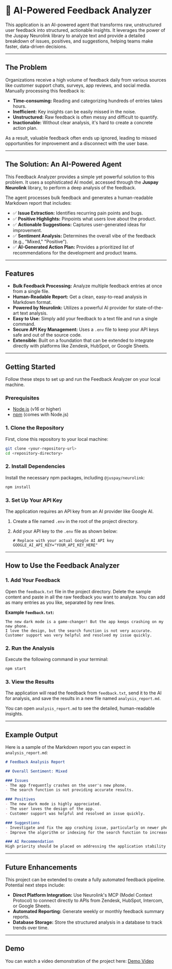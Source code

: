 # 📝 AI-Powered Feedback Analyzer

This application is an AI-powered agent that transforms raw, unstructured user feedback into structured, actionable insights. It leverages the power of the Juspay Neurolink library to analyze text and provide a detailed breakdown of issues, positives, and suggestions, helping teams make faster, data-driven decisions.

---

## The Problem

Organizations receive a high volume of feedback daily from various sources like customer support chats, surveys, app reviews, and social media. Manually processing this feedback is:

-   **Time-consuming:** Reading and categorizing hundreds of entries takes hours.
-   **Inefficient:** Key insights can be easily missed in the noise.
-   **Unstructured:** Raw feedback is often messy and difficult to quantify.
-   **Inactionable:** Without clear analysis, it's hard to create a concrete action plan.

As a result, valuable feedback often ends up ignored, leading to missed opportunities for improvement and a disconnect with the user base.

---

## The Solution: An AI-Powered Agent

This Feedback Analyzer provides a simple yet powerful solution to this problem. It uses a sophisticated AI model, accessed through the **Juspay Neurolink** library, to perform a deep analysis of the feedback.

The agent processes bulk feedback and generates a human-readable Markdown report that includes:

-   ✅ **Issue Extraction:** Identifies recurring pain points and bugs.
-   ✅ **Positive Highlights:** Pinpoints what users love about the product.
-   ✅ **Actionable Suggestions:** Captures user-generated ideas for improvement.
-   ✅ **Sentiment Analysis:** Determines the overall vibe of the feedback (e.g., "Mixed," "Positive").
-   ✅ **AI-Generated Action Plan:** Provides a prioritized list of recommendations for the development and product teams.

---

## Features

-   **Bulk Feedback Processing:** Analyze multiple feedback entries at once from a single file.
-   **Human-Readable Report:** Get a clean, easy-to-read analysis in Markdown format.
-   **Powered by Neurolink:** Utilizes a powerful AI provider for state-of-the-art text analysis.
-   **Easy to Use:** Simply add your feedback to a text file and run a single command.
-   **Secure API Key Management:** Uses a `.env` file to keep your API keys safe and out of the source code.
-   **Extensible:** Built on a foundation that can be extended to integrate directly with platforms like Zendesk, HubSpot, or Google Sheets.

---

## Getting Started

Follow these steps to set up and run the Feedback Analyzer on your local machine.

### Prerequisites

-   [Node.js](https://nodejs.org/) (v16 or higher)
-   [npm](https://www.npmjs.com/) (comes with Node.js)

### 1. Clone the Repository

First, clone this repository to your local machine:

```bash
git clone <your-repository-url>
cd <repository-directory>
```

### 2. Install Dependencies

Install the necessary npm packages, including `@juspay/neurolink`:

```bash
npm install
```

### 3. Set Up Your API Key

The application requires an API key from an AI provider like Google AI.

1.  Create a file named `.env` in the root of the project directory.
2.  Add your API key to the `.env` file as shown below:

    ```
    # Replace with your actual Google AI API key
    GOOGLE_AI_API_KEY="YOUR_API_KEY_HERE"
    ```

---

## How to Use the Feedback Analyzer

### 1. Add Your Feedback

Open the `feedback.txt` file in the project directory. Delete the sample content and paste in all the raw feedback you want to analyze. You can add as many entries as you like, separated by new lines.

**Example `feedback.txt`:**

```
The new dark mode is a game-changer! But the app keeps crashing on my new phone.
I love the design, but the search function is not very accurate.
Customer support was very helpful and resolved my issue quickly.
```

### 2. Run the Analysis

Execute the following command in your terminal:

```bash
npm start
```

### 3. View the Results

The application will read the feedback from `feedback.txt`, send it to the AI for analysis, and save the results in a new file named `analysis_report.md`.

You can open `analysis_report.md` to see the detailed, human-readable insights.

---

## Example Output

Here is a sample of the Markdown report you can expect in `analysis_report.md`:

```markdown
# Feedback Analysis Report

## Overall Sentiment: Mixed

### Issues
- The app frequently crashes on the user's new phone.
- The search function is not providing accurate results.

### Positives
- The new dark mode is highly appreciated.
- The user loves the design of the app.
- Customer support was helpful and resolved an issue quickly.

### Suggestions
- Investigate and fix the app crashing issue, particularly on newer phone models.
- Improve the algorithm or indexing for the search function to increase its accuracy.

### AI Recommendation
High priority should be placed on addressing the application stability and crashing issues, as this is a critical bug affecting usability. A secondary priority should be to improve the search functionality. The positive feedback on the UI/design and customer support should be passed to the relevant teams to reinforce their good work.
```

---

## Future Enhancements

This project can be extended to create a fully automated feedback pipeline. Potential next steps include:

-   **Direct Platform Integration:** Use Neurolink's MCP (Model Context Protocol) to connect directly to APIs from Zendesk, HubSpot, Intercom, or Google Sheets.
-   **Automated Reporting:** Generate weekly or monthly feedback summary reports.
-   **Database Storage:** Store the structured analysis in a database to track trends over time.

---

## Demo

You can watch a video demonstration of the project here: [Demo Video](https://drive.google.com/file/d/1Fz6GjtgUiQHEq9p-OiDOTwSC26Sa_Uf6/view?usp=sharing)
